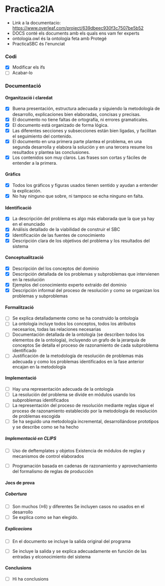 # Practica2IA

* Link a la documentacio: https://www.overleaf.com/project/639dbeec930f3c7507be5b52
* DOCS conté els documents amb els quals ens vam fer experts<br />
* ontologia.owl és la ontologia feta amb Protegé<br />
* PracticaSBC és l'enunciat<br />


### Codi

- [x] Modificar els ifs  
- [ ] Acabar-lo

### Documentació 

#### Organització i claredat
- [x] Buena presentación, estructura adecuada y siguiendo la metodología de desarrollo, explicaciones bien elaboradas, concisas y
precisas.
- [x] El documento no tiene faltas de ortografía, ni errores gramaticales.
- [x] El documento está organizado de forma lógica.
- [x] Las diferentes secciones y subsecciones están bien ligadas, y facilitan el seguimiento del contenido.
- [x] El documento en una primera parte plantea el problema, en una segunda desarrolla y elabora la solución y en una tercera resume los resultados y plantea las conclusiones.
- [x] Los contenidos son muy claros. Las frases son cortas y fáciles de entender a la primera.

#### Gràfics
- [x] Todos los gráficos y figuras usados tienen sentido y ayudan a entender la explicación.
- [x] No hay ninguno que sobre, ni tampoco se echa ninguno en falta.

#### Identificació
- [x] La descripción del problema es algo más elaborada que la que ya hay en el enunciado
- [x] Análisis detallado de la viabilidad de construir el SBC
- [x] Identificación de las fuentes de conocimiento
- [x] Descripción clara de los objetivos del problema y los resultados del sistema

#### Conceptualització
- [x] Descripción del los conceptos del dominio
- [x] Descripción detallada de los problemas y subproblemas que intervienen en la resolución
- [x] Ejemplos del conocimiento experto extraído del dominio
- [x] Descripción informal del proceso de resolución y como se organizan los problemas y subproblemas

#### Formalització
- [ ] Se explica detalladamente como se ha construido la ontología
- [ ] La ontología incluye todos los conceptos, todos los atributos necesarios, todas las relaciones necesarias
- [ ] Documentación detallada de la ontología (se describen todos los elementos de la ontología), incluyendo un grafo de la  jerarquía de conceptos Se detalla el proceso de razonamiento de cada subproblema identificado 
- [ ] Justificación de la metodología de  resolución de problemas más adecuada y como los problemas identificados en la fase anterior encajan en la metodología

#### Implementació
- [ ] Hay una representación adecuada de la ontología
- [ ] La resolución del problema se divide en módulos usando los subproblemas identificados
- [ ] La representación del proceso de resolución mediante reglas sigue el proceso de razonamiento establecido por la metodología de resolución de problemas escogida
- [ ] Se ha seguido una metodología incremental, desarrollándose prototipos y se describe como se ha hecho
##### Implementació en CLIPS
- [ ] Uso de deftemplates y objetos Existencia de módulos de reglas y mecanismos de control elaborados
- [ ] Programación basada en cadenas de razonamiento y aprovechamiento del formalismo de reglas de producción


#### Jocs de prova
##### Cobertura
- [ ] Son muchos (≥6) y diferentes Se incluyen casos no usados en el desarrollo
- [ ] Se explica como se han elegido.
##### Explicacions
- [ ] En el documento se incluye la salida original del programa
- [ ] Se incluye la salida y se explica adecuadamente en función de las entradas y elconocimiento del sistema



#### Conclusions
- [ ] Hi ha conclusions
